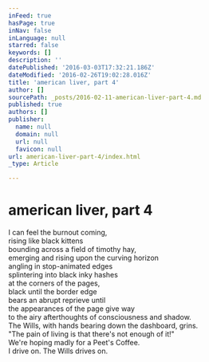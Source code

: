 ```yaml
---
inFeed: true
hasPage: true
inNav: false
inLanguage: null
starred: false
keywords: []
description: ''
datePublished: '2016-03-03T17:32:21.186Z'
dateModified: '2016-02-26T19:02:28.016Z'
title: 'american liver, part 4'
author: []
sourcePath: _posts/2016-02-11-american-liver-part-4.md
published: true
authors: []
publisher:
  name: null
  domain: null
  url: null
  favicon: null
url: american-liver-part-4/index.html
_type: Article

---
```

# american liver, part 4

I can feel the burnout coming,  
rising like black kittens  
bounding across a field of timothy hay,  
emerging and rising upon the curving horizon  
angling in stop-animated edges  
splintering into black inky hashes  
at the corners of the pages,  
black until the border edge  
bears an abrupt reprieve until  
the appearances of the page give way  
to the airy afterthoughts of consciousness and shadow.  
The Wills, with hands bearing down the dashboard, grins.  
"The pain of living is that there's not enough of it!"  
We're hoping madly for a Peet's Coffee.  
I drive on. The Wills drives on.